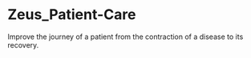# Zeus_Patient-Care
Improve the journey of a patient from the contraction of a disease to its recovery.
